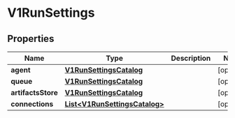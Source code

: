
# V1RunSettings

## Properties
Name | Type | Description | Notes
------------ | ------------- | ------------- | -------------
**agent** | [**V1RunSettingsCatalog**](V1RunSettingsCatalog.md) |  |  [optional]
**queue** | [**V1RunSettingsCatalog**](V1RunSettingsCatalog.md) |  |  [optional]
**artifactsStore** | [**V1RunSettingsCatalog**](V1RunSettingsCatalog.md) |  |  [optional]
**connections** | [**List&lt;V1RunSettingsCatalog&gt;**](V1RunSettingsCatalog.md) |  |  [optional]



